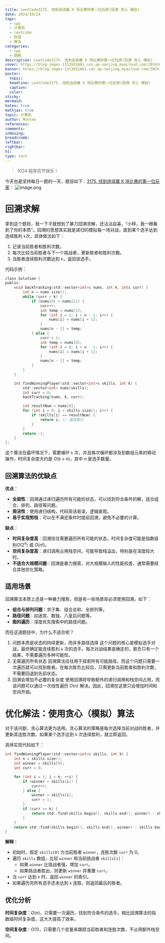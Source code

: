 ```yaml
---
title: LeetCode3175. 找到连续赢 K 场比赛的第一位玩家(回溯 贪心 模拟)
date: 2024/10/24
tags:
  - cpp
  - 计算机
  - leetcode
  - 秋招
  - 算法
categories:
  - cpp
  - 题解
description: LeetCode3175. 找到连续赢 K 场比赛的第一位玩家(回溯 贪心 模拟)
cover: https://blog-imges-1313931661.cos.ap-nanjing.myqcloud.com/20241024171628.png
banner: https://blog-imges-1313931661.cos.ap-nanjing.myqcloud.com/20241024171628.png
poster:
  topic: 
  headline: LeetCode3175. 找到连续赢 K 场比赛的第一位玩家(回溯 贪心 模拟)
  caption: 
  color: 
sticky: 
mermaid: 
katex: true
mathjax: true
topic: 计算机
author: Montee
references: 
comments: 
indexing: 
breadcrumb: 
leftbar: 
rightbar: 
h1: 
type: tech
---
```


> 1024 程序员节快乐！

今天也是坚持每日一题的一天，题目如下：[3175. 找到连续赢 K 场比赛的第一位玩家](https://leetcode.cn/problems/find-the-first-player-to-win-k-games-in-a-row/?envType=daily-question&envId=2024-10-24)：
![image.png](https://blog-imges-1313931661.cos.ap-nanjing.myqcloud.com/20241024172953.png)

# 回溯求解

拿到这个题目，我一下子就想到了暴力回溯求解，还沾沾自喜，“小样，我一眼看到了你的本质”。回溯的思想其实就是递归的模拟每一场对战，直到某个选手达到连续胜利 `k`次，具体做法如下：
1. 记录当前胜者和胜利次数。
2. 每次比较当前胜者与下一个挑战者，更新胜者和胜利次数。
3. 当胜者连续胜利次数达到 `k`，返回该选手。

代码示例：
```C
class Solution {
public:
    void backTracking(std::vector<int>& nums, int k, int& curr) {
        int n = nums.size();
        while (curr < k) {
            if (nums[0] > nums[1]) {
                curr++;
                int temp = nums[1];
                for (int i = 1; i < n - 1; i++) {
                    nums[i] = nums[i + 1];
                }
                nums[n - 1] = temp;
            } else {
                curr = 1;
                int temp = nums[0];
                for (int i = 0; i < n - 1; i++) {
                    nums[i] = nums[i + 1];
                }
                nums[n - 1] = temp;
            }
        }
    }

    int findWinningPlayer(std::vector<int>& skills, int k) {
        std::vector<int> nums(skills);
        int curr = 0;
        backTracking(nums, k, curr);

        int resultNum = nums[0];
        for (int i = 0; i < skills.size(); i++) {
            if (skills[i] == resultNum) {
                return i; // 返回索引
            }
        }
        return -1;
    }
};
```

这个算法在最坏情况下，需要循环 `k` 次，并且每次循环都涉及到数组元素的移动操作，时间复杂度大约是 $O(k×n)$，其中  $n$ 是选手数量。

## 回溯算法的优缺点

**优点**：
- **全面性**：回溯通过递归遍历所有可能的状态，可以找到符合条件的解，适合组合、排列、路径等问题。
- **简洁性**：使用递归结构，代码简洁易读，逻辑直观。
- **易于实现剪枝**：可以在不满足条件时提前回溯，避免不必要的计算。

**缺点**：
- **时间复杂度高**：回溯往往需要遍历所有可能的状态，时间复杂度可能是指数级别$O(2^n)$ 或 $O(n!)$。
- **空间复杂度高**：递归调用占用栈空间，可能导致栈溢出，特别是在深度较大时。
- **不适合大规模问题**：回溯是暴力搜索，对大规模输入的性能较差，通常需要结合其他优化策略。

## 适用场景

回溯算法本质上还是一种暴力搜索，但是有一些场景却必须使用回溯，如下：

- **组合与排列问题**：求子集、组合总和、全排列等。
- **路径问题**：如迷宫、数独、八皇后问题等。
- **图的遍历**：深度优先搜索中的路径问题。


而在这道题目中，为什么不适合呢？

1. 问题本质是状态的持续更新，而非多路径选择
	这个问题的核心是模拟选手对战，最终确定能连续胜利 `k` 次的选手。每次对战结果是确定的，胜负只有一个结果，不需要遍历多种可能性。
2. 无需遍历所有状态
	回溯算法往往用于探索所有可能路径，而这个问题只需要一次遍历就可以找到胜者。在每次胜负比较后，只需更新当前胜者和胜利次数，不需要回退到先前状态。
3. 回溯会增加不必要的复杂度
	使用回溯将导致额外的递归调用和栈空间占用，而该问题可以通过一次线性遍历 $O(n)$ 解决。因此，回溯在这里只会增加时间和空间开销。

# 优化解法：使用贪心（模拟）算法

对于该问题，贪心算法更为适用。贪心算法的策略是每次选择当前对战的胜者，并更新其连胜次数。如果某个选手达到 `k` 次连续胜利，就立即返回。

具体实现代码如下：

```C
int findWinningPlayer(std::vector<int>& skills, int k) {
    int n = skills.size();
    int winner = skills[0];
    int curr = 0;

    for (int i = 1; i < n; ++i) {
        if (winner > skills[i]) {
            curr++;
        } else {
            winner = skills[i];
            curr = 1;
        }
        if (curr == k) {
            return std::find(skills.begin(), skills.end(), winner) - skills.begin();
        }
    }
    return std::find(skills.begin(), skills.end(), winner) - skills.begin();
}

```

**解释**：

- 初始时，假定 `skills[0]` 为当前胜者 `winner`，连胜次数 `curr` 为 0。
- 遍历 `skills` 数组，比较 `winner` 和当前挑战者 `skills[i]`：
    - 如果 `winner` 比挑战者强，增加 `curr`。
    - 如果挑战者胜出，则更新 `winner` 并重置 `curr`。
- 当 `curr` 达到 `k` 时，返回 `winner` 的索引。
- 如果遍历完所有选手还未达到 `k` 连胜，则返回最后的胜者。

## 优化分析

**时间复杂度**：$O(n)$，只需要一次遍历，找到符合条件的选手。相比回溯算法的指数级时间复杂度，这大大提高了效率。

**空间复杂度**：$O(1)$，只需要几个变量来跟踪当前胜者和连胜次数，不占用额外栈空间。

